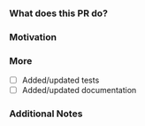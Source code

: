 <!--
PLEASE READ THIS MESSAGE.

HOW TO WRITE A GOOD PULL REQUEST?

- Make it small.
- Do only one thing.
- Avoid re-formatting.
- Make sure the code builds.
- Make sure all tests pass.
- Add tests.
- Write useful descriptions and titles.
- Address review comments in terms of additional commits.
- Do not amend/squash existing ones unless the PR is trivial.
- Read the contributing guide: https://github.com/containous/traefik/blob/master/CONTRIBUTING.md.

-->

### What does this PR do?

<!-- A brief description of the change being made with this pull request. -->


### Motivation

<!-- What inspired you to submit this pull request? -->


### More

- [ ] Added/updated tests
- [ ] Added/updated documentation

### Additional Notes

<!-- Anything else we should know when reviewing? -->
